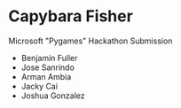 # Capybara Fisher
 Microsoft "Pygames" Hackathon Submission
- Benjamin Fuller
- Jose Sanrindo
- Arman Ambia
- Jacky Cai
- Joshua Gonzalez
